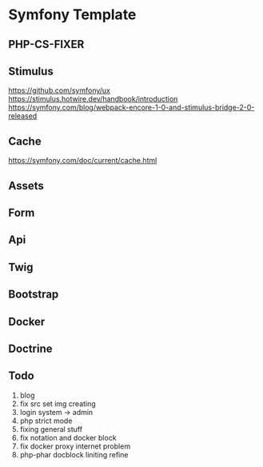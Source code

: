 # Symfony Template

## PHP-CS-FIXER


## Stimulus
https://github.com/symfony/ux
https://stimulus.hotwire.dev/handbook/introduction
https://symfony.com/blog/webpack-encore-1-0-and-stimulus-bridge-2-0-released

## Cache
https://symfony.com/doc/current/cache.html

## Assets


## Form


## Api


## Twig


## Bootstrap


## Docker


## Doctrine


## Todo

1. blog
2. fix src set img creating
3. login system -> admin
4. php strict mode
5. fixing general stuff
6. fix notation and docker block
7. fix docker proxy internet problem
8. php-phar docblock liniting refine
